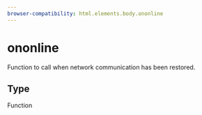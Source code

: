 ```yaml
---
browser-compatibility: html.elements.body.ononline
---
```


# ononline

Function to call when network communication has been restored.

## Type

Function
